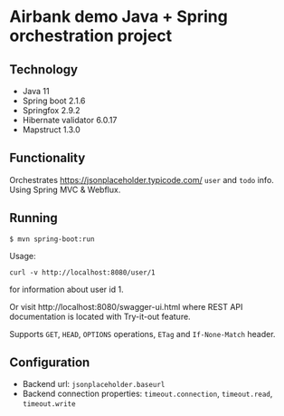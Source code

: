 # Airbank demo Java + Spring orchestration project

## Technology
* Java 11
* Spring boot 2.1.6
* Springfox 2.9.2
* Hibernate validator 6.0.17
* Mapstruct 1.3.0

## Functionality
Orchestrates https://jsonplaceholder.typicode.com/ `user` and `todo` info. Using Spring MVC & Webflux.

## Running
```
$ mvn spring-boot:run
```

Usage:  
```
curl -v http://localhost:8080/user/1
```
for information about user id 1.

Or visit http://localhost:8080/swagger-ui.html where REST API documentation is located with Try-it-out feature.

Supports `GET`, `HEAD`, `OPTIONS` operations, `ETag` and `If-None-Match` header.

## Configuration
* Backend url: `jsonplaceholder.baseurl`
* Backend connection properties: `timeout.connection`, `timeout.read`, `timeout.write`